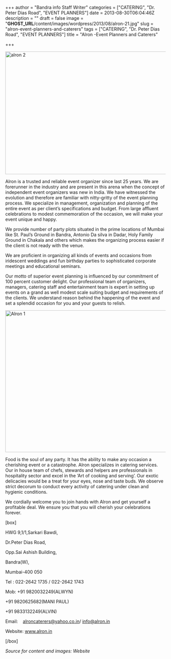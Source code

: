 +++
author = "Bandra info Staff Writer"
categories = ["CATERING", "Dr. Peter Dias Road", "EVENT PLANNERS"]
date = 2013-08-30T06:04:46Z
description = ""
draft = false
image = "__GHOST_URL__/content/images/wordpress/2013/08/alron-21.jpg"
slug = "alron-event-planners-and-caterers"
tags = ["CATERING", "Dr. Peter Dias Road", "EVENT PLANNERS"]
title = "Alron -Event Planners and Caterers"

+++


<p><a href="https://i2.wp.com/bandra.info/wp-content/uploads/2013/08/alron-21.jpg?ssl=1"><img loading="lazy" class="size-full wp-image-3988 aligncenter" alt="alron 2" src="https://i2.wp.com/bandra.info/wp-content/uploads/2013/08/alron-21.jpg?resize=600%2C385&#038;ssl=1" width="600" height="385" srcset="https://i2.wp.com/bandra.info/wp-content/uploads/2013/08/alron-21.jpg?w=600&amp;ssl=1 600w, https://i2.wp.com/bandra.info/wp-content/uploads/2013/08/alron-21.jpg?resize=300%2C192&amp;ssl=1 300w" sizes="(max-width: 600px) 100vw, 600px" data-recalc-dims="1" /></a></p>
<p>Alron is a trusted and reliable event organizer since last 25 years. We are forerunner in the industry and are present in this arena when the concept of independent event organizers was new in India. We have witnessed the evolution and therefore are familiar with nitty-gritty of the event planning process. We specialize in management, organization and planning of the entire event as per client’s specifications and budget. From large affluent celebrations to modest commemoration of the occasion, we will make your event unique and happy.</p>
<p>We provide number of party plots situated in the prime locations of Mumbai like St. Paul’s Ground in Bandra, Antonio Da silva in Dadar, Holy Family Ground in Chakala and others which makes the organizing process easier if the client is not ready with the venue.</p>
<p>We are proficient in organizing all kinds of events and occasions from iridescent weddings and fun birthday parties to sophisticated corporate meetings and educational seminars.</p>
<p>Our motto of superior event planning is influenced by our commitment of 100 percent customer delight. Our professional team of organizers, managers, catering staff and entertainment team is expert in setting up events on a grand as well modest scale suiting budget and requirements of the clients. We understand reason behind the happening of the event and set a splendid occasion for you and your guests to relish.</p>
<p><a href="https://i1.wp.com/bandra.info/wp-content/uploads/2013/08/Alron-1.jpg?ssl=1"><img loading="lazy" class="size-full wp-image-3987 aligncenter" alt="Alron 1" src="https://i1.wp.com/bandra.info/wp-content/uploads/2013/08/Alron-1.jpg?resize=601%2C445&#038;ssl=1" width="601" height="445" srcset="https://i1.wp.com/bandra.info/wp-content/uploads/2013/08/Alron-1.jpg?w=601&amp;ssl=1 601w, https://i1.wp.com/bandra.info/wp-content/uploads/2013/08/Alron-1.jpg?resize=300%2C222&amp;ssl=1 300w" sizes="(max-width: 601px) 100vw, 601px" data-recalc-dims="1" /></a></p>
<p>Food is the soul of any party. It has the ability to make any occasion a cherishing event or a catastrophe. Alron specializes in catering services. Our in house team of chefs, stewards and helpers are professionals in hospitality sector and excel in the ‘Art of cooking and serving’. Our exotic delicacies would be a treat for your eyes, nose and taste buds. We observe strict decorum to conduct every activity of catering under clean and hygienic conditions.</p>
<p>We cordially welcome you to join hands with Alron and get yourself a profitable deal. We ensure you that you will cherish your celebrations forever.</p>
<p>[box]</p>
<p>HWG 9,1/1,Sarkari Bawdi,</p>
<p>Dr.Peter Dias Road,</p>
<p>Opp.Sai Ashish Building,</p>
<p>Bandra(W),</p>
<p>Mumbai-400 050</p>
<p>Tel : 022-2642 1735 / 022-2642 1743</p>
<p>Mob: +91 9820032249(ALWYN)</p>
<p>+91 9820625682(MANI PAUL)</p>
<p>+91 9833132249(ALVIN)</p>
<p>Email:    <a href="mailto:alroncaterers@yahoo.co.in">alroncaterers@yahoo.co.in</a>/ <a href="mailto:info@alron.in">info@alron.in</a></p>
<p>Website: <a href="https://www.alron.in">www.alron.in</a></p>
<p>[/box]</p>
<p><em>Source for content and images: Website</em></p>



